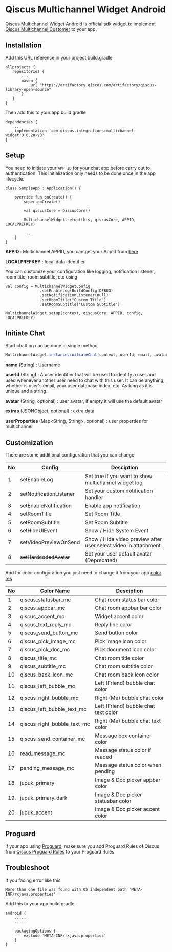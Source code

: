 # Qiscus Multichannel Widget Android

Qiscus Multichannel Widget Android is official [sdk](https://github.com/qiscus/qiscus-sdk-android/tree/multiple-appid) widget to implement [Qiscus Multichannel Customer](https://www.qiscus.com/customer-service-chat) to your app.

## Installation

Add this URL reference in your project build.gradle
```
allprojects {
   repositories {
       ...
       maven {
           url "https://artifactory.qiscus.com/artifactory/qiscus-library-open-source"
       }
   }
}
```

Then add this to your app build.gradle

```
dependencies {
    ...
    implementation 'com.qiscus.integrations:multichannel-widget:0.0.20-v3'
}
```

## Setup

You need to initiate your `APP ID` for your chat app before carry out to authentication. This initialization only needs to be done once in the app lifecycle.

```
class SampleApp : Application() {

    override fun onCreate() {
        super.onCreate()

        val qiscusCore = QiscusCore()
        
        MultichannelWidget.setup(this, qiscusCore, APPID, LOCALPREFKEY)

        ...
    }
}
```
**APPID** : Multichannel APPID, you can get your AppId from [here](https://multichannel.qiscus.com)

**LOCALPREFKEY** : local data identifier

You can customize your configuration like logging, notification listener, room title, room subtitle, etc using

```
val config = MultichannelWidgetConfig
               .setEnableLog(BuildConfig.DEBUG)
               .setNotificationListener(null)
               .setRoomTitle("Custom Title")
               .setRoomSubtitle("Custom Subtitle")

MultichannelWidget.setup(context, qiscusCore, APPID, config, LOCALPREFKEY)
```

## Initiate Chat
Start chatting can be done in single method
```java
MultichannelWidget.instance.initiateChat(context, userId, email, avatar, extras, userProperties)

```
**name** (String) : Username

**userId** (String) : A user identifier that will be used to identify a user and used whenever another user need to chat with this user. It can be anything, whether is user's email, your user database index, etc. As long as it is unique and a string.

**avatar** (String, optional) : user avatar, if empty it will use the default avatar

**extras** (JSONObject, optional) : extra data

**userProperties** (Map<String, String>, optional) : user properties for multichannel

## Customization

There are some additional configuration that you can change

No | Config | Desciption 
--- | --- | --- 
1 | setEnableLog | Set true if you want to show multichannel widget log 
2 | setNotificationListener | Set your custom notification handler
3 | setEnableNotification | Enable app notification 
4 | setRoomTitle | Set Room Title 
5 | setRoomSubtitle | Set Room Subtitle 
6 | setHideUIEvent | Show / Hide System Event 
7 | setVideoPreviewOnSend | Show / Hide video preview after user select video in attachment 
8 | ~~setHardcodedAvatar~~ | Set your user default avatar (Deprecated) 

And for color configuration you just need to change it from your app [color res](https://developer.android.com/guide/topics/resources/more-resources#Color)

No | Color Name | Desciption 
--- | --- | --- 
1 | qiscus_statusbar_mc | Chat room status bar color
2 | qiscus_appbar_mc | Chat room appbar bar color
3 | qiscus_accent_mc | Widget accent color
4 | qiscus_text_reply_mc | Reply line color
5 | qiscus_send_button_mc | Send button color
6 | qiscus_pick_image_mc | Pick image icon color 
7 | qiscus_pick_doc_mc | Pick document icon color
8 | qiscus_title_mc | Chat room title color
9 | qiscus_subtitle_mc | Chat room subtitle color
10 | qiscus_back_icon_mc | Chat room back icon color
11 | qiscus_left_bubble_mc | Left (Friend) bubble chat color
12 | qiscus_right_bubble_mc | Right (Me) bubble chat color
13 | qiscus_left_bubble_text_mc | Left (Friend) bubble chat text color
14 | qiscus_right_bubble_text_mc | Right (Me) bubble chat text color
15 | qiscus_send_container_mc | Message box container color
16 | read_message_mc | Message status color if readed
17 | pending_message_mc | Message status color when pending
18 | jupuk_primary | Image & Doc picker appbar color
19 | jupuk_primary_dark | Image & Doc picker statusbar color
20 | jupuk_accent | Image & Doc picker accent color

## Proguard
if your app using [Proguard](https://www.guardsquare.com/proguard), make sure you add Proguard Rules of Qiscus from [Qiscus Proguard Rules](https://github.com/qiscus/qiscus-sdk-android/blob/master/app/proguard-rules.pro) to your Proguard Rules

## Troubleshoot
If you facing error like this
```
More than one file was found with OS independent path 'META-INF/rxjava.properties'
```
Add this to your app build.gradle

```
android {
    .....
    .....
    
    packagingOptions {
        exclude 'META-INF/rxjava.properties'
    }
} 
```
